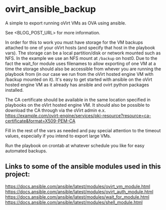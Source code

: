 # ovirt_ansible_backup
A simple  to export running oVirt VMs as OVA using ansible.

See <BLOG_POST_URL> for more information.

In order for this to work you must have storage for the VM backups attached to one of your oVirt hosts (and specify that host in the playbook vars). The storage can be a local partition/disk or network mounted such as NFS. In the example we use an NFS mount at `/backup` on host0. Due to the fact the wait_for module uses filenames to allow exporting of one VM at a time the storage should also be accessible from whever you are running the playbook from (in our case we run from the oVirt hosted engine VM with /backup mounted on it). It's easy to get started with ansible on the oVirt hosted engine VM as it already has ansible and ovirt python packages installed.

The CA certificate should be available in the same location specified in playbooks on the oVirt hosted engine VM. It should also be possible to download the CA through via the oVirt admin e.x. https://example.com/ovirt-engine/services/pki-resource?resource=ca-certificate&format=X509-PEM-CA

Fill in the rest of the vars as needed and pay special attention to the timeout values, especially if you intend to export large VMs.

Run the playbook on crontab at whatever schedule you like for easy automated backups.

## Links to some of the ansible modules used in this project:

https://docs.ansible.com/ansible/latest/modules/ovirt_vm_module.html
https://docs.ansible.com/ansible/latest/modules/ovirt_auth_module.html
https://docs.ansible.com/ansible/latest/modules/wait_for_module.html
https://docs.ansible.com/ansible/latest/modules/shell_module.html
